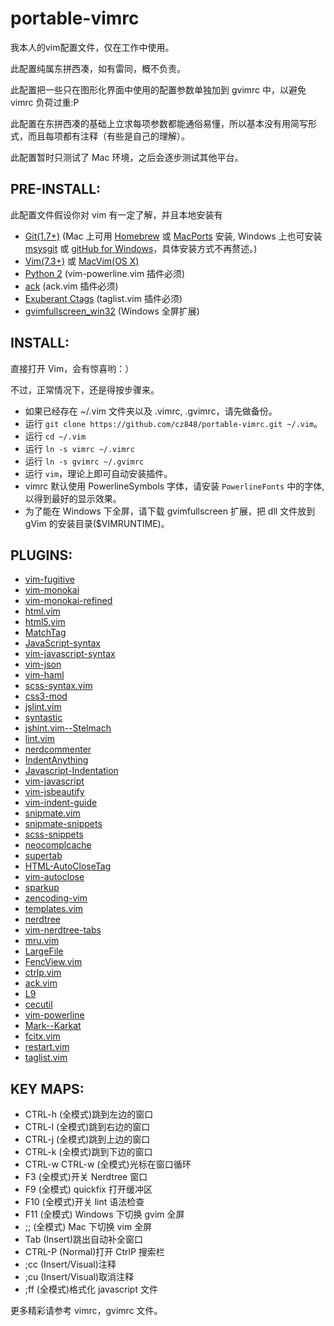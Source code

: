 # portable-vimrc


我本人的vim配置文件，仅在工作中使用。

此配置纯属东拼西凑，如有雷同，概不负责。

此配置把一些只在图形化界面中使用的配置参数单独加到 gvimrc 中，以避免 vimrc 负荷过重:P

此配置在东拼西凑的基础上立求每项参数都能通俗易懂，所以基本没有用简写形式，而且每项都有注释（有些是自己的理解）。

此配置暂时只测试了 Mac 环境，之后会逐步测试其他平台。

## PRE-INSTALL:

此配置文件假设你对 vim 有一定了解，并且本地安装有

- [Git(1.7+)](http://git-scm.com) (Mac 上可用 [Homebrew](http://mxcl.github.com/homebrew/) 或 [MacPorts](http://www.macports.org) 安装, Windows 上也可安装 [msysgit](http://msysgit.github.com) 或 [gitHub for Windows](http://windows.github.com)，具体安装方式不再赘述。)
- [Vim(7.3+)](http://vim.sourceforge.net) 或 [MacVim(OS X)](https://github.com/b4winckler/macvim)
- [Python 2](http://www.python.org/getit/) (vim-powerline.vim 插件必须)
- [ack](http://betterthangrep.com) (ack.vim 插件必须)
- [Exuberant Ctags](http://ctags.sourceforge.net) (taglist.vim 插件必须)
- [gvimfullscreen_win32](https://github.com/derekmcloughlin/gvimfullscreen_win32) (Windows 全屏扩展)

## INSTALL:

直接打开 Vim，会有惊喜哟：）

不过，正常情况下，还是得按步骤来。

- 如果已经存在 ~/.vim 文件夹以及 .vimrc, .gvimrc，请先做备份。
- 运行 `git clone https://github.com/cz848/portable-vimrc.git ~/.vim`。
- 运行 `cd ~/.vim`
- 运行 `ln -s vimrc ~/.vimrc`
- 运行 `ln -s gvimrc ~/.gvimrc`
- 运行 `vim`，理论上即可自动安装插件。
- vimrc 默认使用 PowerlineSymbols 字体，请安装 `PowerlineFonts` 中的字体, 以得到最好的显示效果。
- 为了能在 Windows 下全屏，请下载 gvimfullscreen 扩展，把 dll 文件放到 gVim 的安装目录($VIMRUNTIME)。

## PLUGINS:

- [vim-fugitive](https://github.com/tpope/vim-fugitive)
- [vim-monokai](https://github.com/sickill/vim-monokai)
- [vim-monokai-refined](https://github.com/jaromero/vim-monokai-refined)
- [html.vim](https://github.com/xenoterracide/html.vim)
- [html5.vim](https://github.com/othree/html5.vim)
- [MatchTag](https://github.com/vim-scripts/MatchTag)
- [JavaScript-syntax](https://github.com/vim-scripts/JavaScript-syntax)
- [vim-javascript-syntax](https://github.com/jelera/vim-javascript-syntax)
- [vim-json](https://github.com/leshill/vim-json)
- [vim-haml](https://github.com/tpope/vim-haml)
- [scss-syntax.vim](https://github.com/cakebaker/scss-syntax.vim)
- [css3-mod](https://github.com/vim-scripts/css3-mod)
- [jslint.vim](https://github.com/hallettj/jslint.vim)
- [syntastic](https://github.com/scrooloose/syntastic)
- [jshint.vim--Stelmach](https://github.com/vim-scripts/jshint.vim--Stelmach)
- [lint.vim](https://github.com/joestelmach/lint.vim)
- [nerdcommenter](https://github.com/scrooloose/nerdcommenter)
- [IndentAnything](https://github.com/vim-scripts/IndentAnything)
- [Javascript-Indentation](https://github.com/vim-scripts/Javascript-Indentation)
- [vim-javascript](https://github.com/pangloss/vim-javascript)
- [vim-jsbeautify](https://github.com/maksimr/vim-jsbeautify)
- [vim-indent-guide](https://github.com/nathanaelkane/vim-indent-guides)
- [snipmate.vim](https://github.com/msanders/snipmate.vim)
- [snipmate-snippets](https://github.com/honza/snipmate-snippets)
- [scss-snippets](https://github.com/kwaledesign/scss-snippets)
- [neocomplcache](https://github.com/Shougo/neocomplcache)
- [supertab](https://github.com/ervandew/supertab)
- [HTML-AutoCloseTag](https://github.com/LeonB/HTML-AutoCloseTag)
- [vim-autoclose](https://github.com/Townk/vim-autoclose)
- [sparkup](https://github.com/rstacruz/sparkup)
- [zencoding-vim](https://github.com/mattn/zencoding-vim)
- [templates.vim](https://github.com/vim-scripts/templates.vim)
- [nerdtree](https://github.com/scrooloose/nerdtree)
- [vim-nerdtree-tabs](https://github.com/jistr/vim-nerdtree-tabs)
- [mru.vim](https://github.com/vim-scripts/mru.vim)
- [LargeFile](https://github.com/vim-scripts/LargeFile)
- [FencView.vim](https://github.com/vim-scripts/FencView.vim)
- [ctrlp.vim](https://github.com/kien/ctrlp.vim)
- [ack.vim](https://github.com/mileszs/ack.vim)
- [L9](https://github.com/vim-scripts/L9)
- [cecutil](https://github.com/vim-scripts/cecutil)
- [vim-powerline](https://github.com/Lokaltog/vim-powerline)
- [Mark--Karkat](https://github.com/vim-scripts/Mark--Karkat)
- [fcitx.vim](https://github.com/vim-scripts/fcitx.vim)
- [restart.vim](https://github.com/tyru/restart.vim)
- [taglist.vim](https://github.com/vim-scripts/taglist.vim)

## KEY MAPS: 
- CTRL-h (全模式)跳到左边的窗口
- CTRL-l (全模式)跳到右边的窗口
- CTRL-j (全模式)跳到上边的窗口
- CTRL-k (全模式)跳到下边的窗口
- CTRL-w CTRL-w (全模式)光标在窗口循环
- F3 (全模式)开关 Nerdtree 窗口
- F9 (全模式) quickfix 打开缓冲区
- F10 (全模式)开关 lint 语法检查
- F11 (全模式) Windows 下切换 gvim 全屏
- ;; (全模式) Mac 下切换 vim 全屏
- Tab (Insert)跳出自动补全窗口
- CTRL-P (Normal)打开 CtrlP 搜索栏
- ;cc (Insert/Visual)注释
- ;cu (Insert/Visual)取消注释
- ;ff (全模式)格式化 javascript 文件

更多精彩请参考 vimrc，gvimrc 文件。

